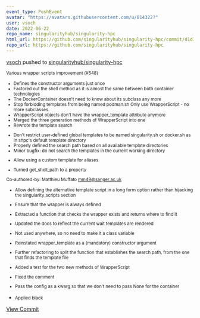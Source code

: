 ```yaml
---
event_type: PushEvent
avatar: "https://avatars.githubusercontent.com/u/814322?"
user: vsoch
date: 2022-06-22
repo_name: singularityhub/singularity-hpc
html_url: https://github.com/singularityhub/singularity-hpc/commit/d1d1f74a42f711938f44b9a9ccd54bd07dc1fe51
repo_url: https://github.com/singularityhub/singularity-hpc
---
```


<a href='https://github.com/vsoch' target='_blank'>vsoch</a> pushed to <a href='https://github.com/singularityhub/singularity-hpc' target='_blank'>singularityhub/singularity-hpc</a>

<small>Various wrapper scripts improvement (#548)

* Defines the constructor arguments just once
* Factored out the shell method as it is almost the same between both container technologies
* The DockerContainer doesn't need to know about its subclass any more
* Stop forbidding templates from being named podman.sh
Only use WrapperScript - no more subclasses.
* WrapperScript objects don't have the wrapper_template attribute anymore
* Merged the three generation methods of WrapperScript into one
* Rewrote the template search
- Don't restrict user-defined global templates to be named singularity.sh or
  docker.sh as in shpc's default template directory
- Properly defined the search path based on all available template directories
- Minor bugfix: do not search the templates in the current working directory

* Allow using a custom template for aliases

* Turned get_shell_path to a property

Co-authored-by: Matthieu Muffato <mm49@sanger.ac.uk>

* Allow defining the alternative template script in a long form option rather than hijacking the singularity_scripts section

* Ensure that the wrapper is always defined
* Extracted a function that checks the wrapper exists
and returns where to find it

* Updated the docs to reflect the current wait templates are rendered
* Not used anywhere, so no need to make it a class variable
* Reinstated wrapper_template as a (mandatory) constructor argument
* Further refactoring to split the function that establishes the search path, from the one that finds the template file
* Added a test for the two new methods of WrapperScript
* Fixed the comment
* Pass the config as a kwarg so that we don't need to pass None for the container
* Applied black</small>

<a href='https://github.com/singularityhub/singularity-hpc/commit/d1d1f74a42f711938f44b9a9ccd54bd07dc1fe51' target='_blank'>View Commit</a>